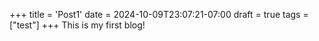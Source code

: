 +++
title = 'Post1'
date = 2024-10-09T23:07:21-07:00
draft = true
tags = ["test"]
+++
This is my first blog!

